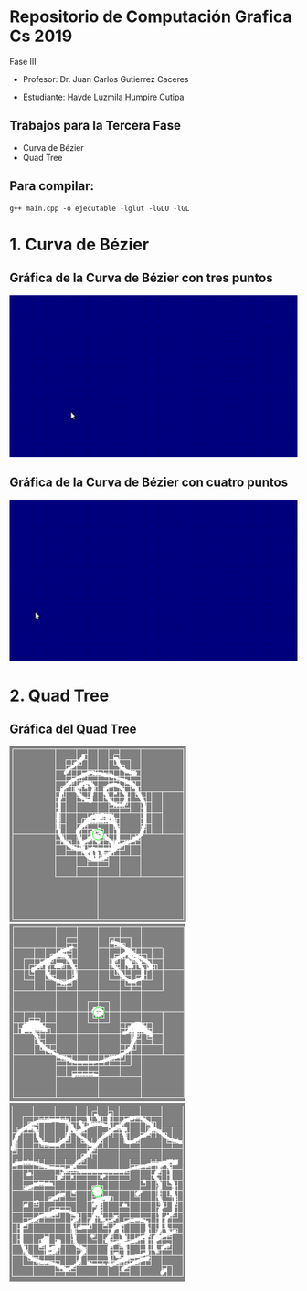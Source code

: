 # Repositorio de Computación Grafica Cs 2019
Fase III 

- Profesor: 
Dr. Juan Carlos Gutierrez Caceres

- Estudiante: 
Hayde Luzmila Humpire Cutipa

## Trabajos para la Tercera Fase
- Curva de Bézier
- Quad Tree

## Para compilar: 
```
g++ main.cpp -o ejecutable -lglut -lGLU -lGL
```
# 1. Curva de Bézier
## Gráfica de la Curva de Bézier con tres puntos
![](Imagenes/ConTresPuntos.gif )

## Gráfica de la Curva de Bézier con cuatro puntos
![](Imagenes/ConCuatroPuntos.gif)

# 2. Quad Tree
## Gráfica del Quad Tree
![bd_disponibles](Imagenes/Quad1.png)
![bd_disponibles](Imagenes/Quad3.png)
![bd_disponibles](Imagenes/Quad5.png)
